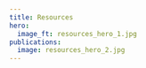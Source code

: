 ```yaml
---
title: Resources
hero:
  image_ft: resources_hero_1.jpg
publications:
  image: resources_hero_2.jpg
---
```

